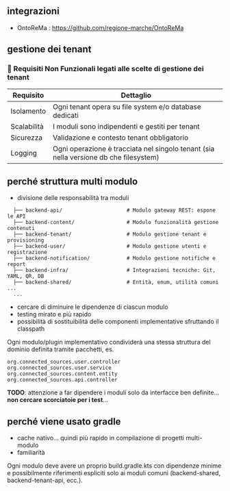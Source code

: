 
## integrazioni

* OntoReMa : https://github.com/regione-marche/OntoReMa

## gestione dei tenant

### 🔐 Requisiti Non Funzionali legati alle scelte di gestione dei tenant

| Requisito   | Dettaglio                                                                            |
| ----------- |--------------------------------------------------------------------------------------|
| Isolamento  | Ogni tenant opera su file system e/o database dedicati                               |
| Scalabilità | I moduli sono indipendenti e gestiti per tenant                                      |
| Sicurezza   | Validazione e contesto tenant obbligatorio                                           |
| Logging     | Ogni operazione è tracciata nel singolo tenant (sia nella versione db che filesystem)|

## perché struttura multi modulo

* divisione delle responsabilità tra moduli
```
  ├── backend-api/                     # Modulo gateway REST: espone le API
  ├── backend-content/                 # Modulo funzionalità gestione contenuti
  ├── backend-tenant/                  # Modulo gestione tenant e provisioning
  ├── backend-user/                    # Modulo gestione utenti e registrazione
  ├── backend-notification/            # Modulo gestione notifiche e report
  ├── backend-infra/                   # Integrazioni tecniche: Git, YAML, QR, DB
  ├── backend-shared/                  # Entità, enum, utilità comuni ...
  ...
```  
* cercare di diminuire le dipendenze di ciascun modulo
* testing mirato e più rapido
* possibilità di sostituibilità delle componenti implementative sfruttando il classpath


Ogni modulo/plugin implementativo condividerà una stessa struttura del dominio definita tramite pacchetti, es.

```
org.connected_sources.user.controller
org.connected_sources.user.service
org.connected_sources.content.entity
org.connected_sources.api.controller
```
**TODO**: attenzione a far dipendere i moduli solo da interfacce ben definite... **non cercare scorciatoie per i test**...


## perché viene usato gradle

* cache nativo... quindi più rapido in compilazione di progetti multi-modulo
* familiarità

Ogni modulo deve avere un proprio build.gradle.kts con dipendenze minime e possibilmente
riferimenti espliciti solo ai moduli comuni (backend-shared, backend-tenant-api, ecc.).
